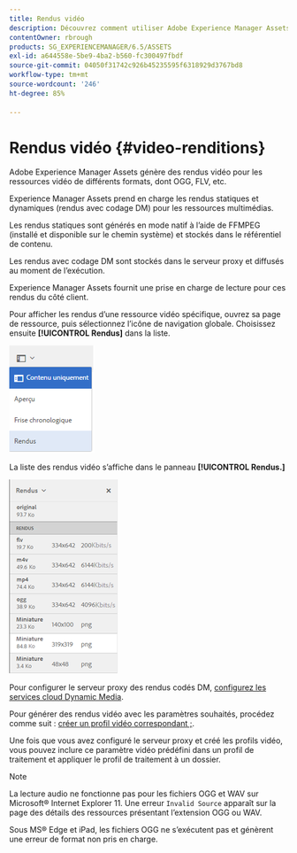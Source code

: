 ```yaml
---
title: Rendus vidéo
description: Découvrez comment utiliser Adobe Experience Manager Assets pour générer des rendus vidéo pour des ressources vidéo de différents formats, notamment OGG, FLV, etc.
contentOwner: rbrough
products: SG_EXPERIENCEMANAGER/6.5/ASSETS
exl-id: a644558e-5be9-4ba2-b560-fc300497fbdf
source-git-commit: 04050f31742c926b45235595f6318929d3767bd8
workflow-type: tm+mt
source-wordcount: '246'
ht-degree: 85%

---
```


# Rendus vidéo {#video-renditions}

Adobe Experience Manager Assets génère des rendus vidéo pour les ressources vidéo de différents formats, dont OGG, FLV, etc.

Experience Manager Assets prend en charge les rendus statiques et dynamiques (rendus avec codage DM) pour les ressources multimédias.

Les rendus statiques sont générés en mode natif à l’aide de FFMPEG (installé et disponible sur le chemin système) et stockés dans le référentiel de contenu.

Les rendus avec codage DM sont stockés dans le serveur proxy et diffusés au moment de l’exécution.

Experience Manager Assets fournit une prise en charge de lecture pour ces rendus du côté client.

Pour afficher les rendus d’une ressource vidéo spécifique, ouvrez sa page de ressource, puis sélectionnez l’icône de navigation globale. Choisissez ensuite **[!UICONTROL Rendus]** dans la liste.

![chlimage_1-478](assets/chlimage_1-478.png)

 La liste des rendus vidéo s’affiche dans le panneau **[!UICONTROL Rendus.]**

![chlimage_1-479](assets/chlimage_1-479.png)

Pour configurer le serveur proxy des rendus codés DM, [configurez les services cloud Dynamic Media](config-dynamic.md).

Pour générer des rendus vidéo avec les paramètres souhaités, procédez comme suit : [créer un profil vidéo correspondant ;](video-profiles.md).

Une fois que vous avez configuré le serveur proxy et créé les profils vidéo, vous pouvez inclure ce paramètre vidéo prédéfini dans un profil de traitement et appliquer le profil de traitement à un dossier.

>[!NOTE]
>
>La lecture audio ne fonctionne pas pour les fichiers OGG et WAV sur Microsoft® Internet Explorer 11. Une erreur `Invalid Source` apparaît sur la page des détails des ressources présentant l’extension OGG ou WAV.
>
Sous MS® Edge et iPad, les fichiers OGG ne s’exécutent pas et génèrent une erreur de format non pris en charge.
